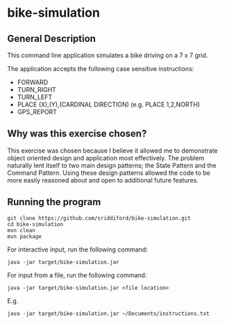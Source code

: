 # bike-simulation

## General Description
This command line application simulates a bike driving on a 7 x 7 grid.

The application accepts the following case sensitive instructions:
* FORWARD
* TURN_RIGHT
* TURN_LEFT
* PLACE (X),(Y),(CARDINAL DIRECTION) (e.g. PLACE 1,2,NORTH)
* GPS_REPORT

## Why was this exercise chosen?

This exercise was chosen because I believe it allowed me to demonstrate object oriented design and application most effectively. The problem naturally lent itself to two main design patterns; the State Pattern and the Command Pattern. Using these design patterns allowed the code to be more easily reasoned about and open to additional future features.



## Running the program
``` Shell
git clone https://github.com/sriddiford/bike-simulation.git
cd bike-simulation
mvn clean
mvn package
```

For interactive input, run the following command:
```
java -jar target/bike-simulation.jar
```

For input from a file, run the following command:
```
java -jar target/bike-simulation.jar <file location>
```

E.g.
```
java -jar target/bike-simulation.jar ~/Documents/instructions.txt
```
